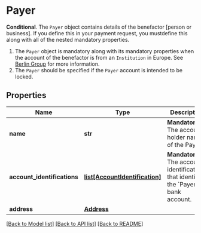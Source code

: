 # Payer

__Conditional__. The `Payer` object contains details of the benefactor [person or business]. If you define this in your payment request, you mustdefine this along with all of the nested mandatory properties.<ol>     <li>The `Payer` object is mandatory along with its mandatory properties when the account of the benefactor is from an `Institution` in Europe.          See [Berlin Group](https://docs.yapily.com/knowledge/berlin_group/) for more information.</li>     <li>The `Payer` should be specified if the `Payer` account is intended to be locked.</li></ol>
## Properties
Name | Type | Description | Notes
------------ | ------------- | ------------- | -------------
**name** | **str** | __Mandatory__. The account holder name of the Payer. | [optional] 
**account_identifications** | [**list[AccountIdentification]**](AccountIdentification.md) | __Mandatory__. The account identifications that identify the &#x60;Payer&#x60; bank account. | 
**address** | [**Address**](Address.md) |  | [optional] 

[[Back to Model list]](../README.md#documentation-for-models) [[Back to API list]](../README.md#documentation-for-api-endpoints) [[Back to README]](../README.md)


